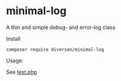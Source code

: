 # minimal-log

A thin and simple debug- and error-log class

Install 

    composer require diversen/minimal-log

Usage: 

See [test.php](test.php)



    

